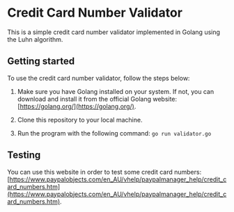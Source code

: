 # Credit Card Number Validator

This is a simple credit card number validator implemented in Golang using the Luhn algorithm.

## Getting started

To use the credit card number validator, follow the steps below:

1. Make sure you have Golang installed on your system. If not, you can download and install it from the official Golang website: [https://golang.org/](https://golang.org/).

2. Clone this repository to your local machine.

3. Run the program with the following command:
``` go run validator.go ```


## Testing

You can use this website in order to test some credit card numbers: [https://www.paypalobjects.com/en_AU/vhelp/paypalmanager_help/credit_card_numbers.htm](https://www.paypalobjects.com/en_AU/vhelp/paypalmanager_help/credit_card_numbers.htm).

